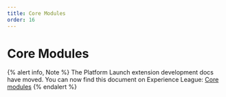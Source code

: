 ```yaml
---
title: Core Modules
order: 16
---
```


# Core Modules

{% alert info, Note %}
The Platform Launch extension development docs have moved. You can now find this document on Experience League: [Core modules](https://experienceleague.adobe.com/docs/launch/using/extension-dev/modules/web/core.html)
{% endalert %}